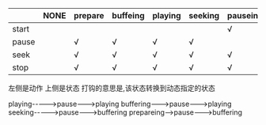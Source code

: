 ||NONE|prepare|buffeing|playing|seeking|pauseing|stoping|
|-|-|-|-|-|-|-|-|
|start||||||√|√|
|pause||√|√|√|√|||
|seek||√|√|√|√|√||
|stop||√|√|√|√|√|√|

左侧是动作
上侧是状态
打钩的意思是,该状态转换到动态指定的状态

playing----->pause--->playing
buffering--->pause--->playing
seeking----->pause--->buffering
prepareing-->pause--->buffering

